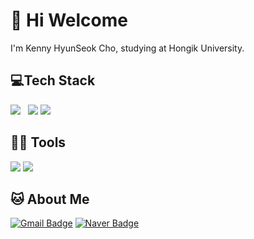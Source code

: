 <h1>👋 Hi Welcome</h1>
<head>
  <p>I'm Kenny HyunSeok Cho, studying at Hongik University.<p>
 
</head>

<h2>💻Tech Stack</h2>
<p>
<img src="https://img.shields.io/badge/C-A8B9CC?style=flat-square&logo=Java&logoColorwhitek"/></a> &nbsp;
<img src="https://img.shields.io/badge/Python-3766AB?style=flat-square&logo=Python&logoColor=white"/></a>
<img src="https://img.shields.io/badge/HTML5-E34F26?style=flat-square&logo=HTML5&logoColor=black"/>
<p>
  
<h2>💪🏼 Tools</h2>
 <p>
<img src="https://img.shields.io/badge/Visual Studio Code-007ACC?style=flat-square&logo=Visual Studio Code&logoColor=white"/>
<img src="https://img.shields.io/badge/Anaconda-44A833?style=flat-square&logo=Anaconda&logoColor=white"/>
</p>
<h2>🐱 About Me</h2>
  

[![Gmail Badge](https://img.shields.io/badge/Gmail-d14836?style=flat-square&logo=Gmail&logoColor=white&link=mailto:hyeonseok3712@g.hongik.ac.kr)](hyeonseok3712@g.hongik.ac.kr)
[![Naver Badge](https://img.shields.io/badge/Naver-03C75A?style=flat-square&logo=Naver&logoColor=white&link=mailto:kenny0922@naver.com)](kenny0922@naver.com)

<!---
kennyHyunSeokCho/kennyHyunSeokCho is a ✨ special ✨ repository because its `README.md` (this file) appears on your GitHub profile.
You can click the Preview link to take a look at your changes.
--->


       



     
